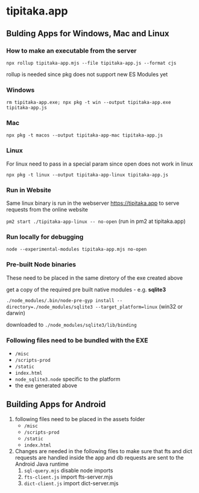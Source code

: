 # tipitaka.app

## Bulding Apps for Windows, Mac and Linux
### How to make an executable from the server

`npx rollup tipitaka-app.mjs --file tipitaka-app.js --format cjs`

rollup is needed since pkg does not support new ES Modules yet

### Windows
`rm tipitaka-app.exe; npx pkg -t win --output tipitaka-app.exe tipitaka-app.js`

### Mac
`npx pkg -t macos --output tipitaka-app-mac tipitaka-app.js`

### Linux
For linux need to pass in a special param since open does not work in linux

`npx pkg -t linux --output tipitaka-app-linux tipitaka-app.js`

### Run in Website
Same linux binary is run in the webserver https://tipitaka.app to serve requests from the online website

`pm2 start ./tipitaka-app-linux -- no-open` (run in pm2 at tipitaka.app)

### Run locally for debugging
`node --experimental-modules tipitaka-app.mjs no-open`

### Pre-built Node binaries
These need to be placed in the same diretory of the exe created above

get a copy of the required pre built native modules - e.g. **sqlite3**

`./node_modules/.bin/node-pre-gyp install --directory=./node_modules/sqlite3 --target_platform=linux` (win32 or darwin)

downloaded to `./node_modules/sqlite3/lib/binding`

### Following files need to be bundled with the EXE
* `/misc`
* `/scripts-prod`
* `/static`
* `index.html`
* `node_sqlite3.node` specific to the platform
* the exe generated above

## Building Apps for Android
1. following files need to be placed in the assets folder
   * `/misc`
   * `/scripts-prod`
   * `/static`
   * `index.html`
2. Changes are needed in the following files to make sure that fts and dict requests are handled inside the app and db requests are sent to the Android Java runtime
   1. `sql-query.mjs` disable node imports
   2. `fts-client.js` import fts-server.mjs
   3. `dict-client.js` import dict-server.mjs